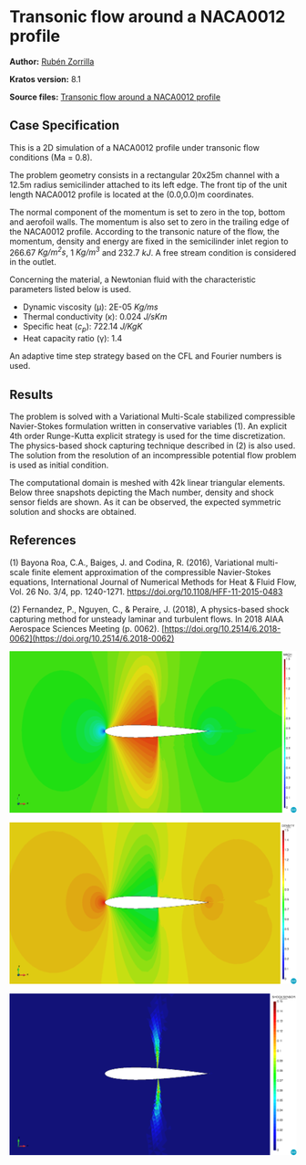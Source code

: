 # Transonic flow around a NACA0012 profile

**Author:** [Rubén Zorrilla](https://github.com/rubenzorrilla)

**Kratos version:** 8.1

**Source files:** [Transonic flow around a NACA0012 profile](https://github.com/KratosMultiphysics/Examples/tree/master/fluid_dynamics/validation/compressible_naca_0012_Ma_0.8/source)

## Case Specification
This is a 2D simulation of a NACA0012 profile under transonic flow conditions (Ma = 0.8).

The problem geometry consists in a rectangular 20x25m channel with a 12.5m radius semicilinder attached to its left edge. The front tip of the unit length NACA0012 profile is located at the (0.0,0.0)m coordinates.

The normal component of the momentum is set to zero in the top, bottom and aerofoil walls. The momentum is also set to zero in the trailing edge of the NACA0012 profile. According to the transonic nature of the flow, the momentum, density and energy are fixed in the semicilinder inlet region to 266.67 _Kg/m<sup>2</sup>s_, 1 _Kg/m<sup>3</sup>_ and 232.7 _kJ_. A free stream condition is considered in the outlet.

Concerning the material, a Newtonian fluid with the characteristic parameters listed below is used.
* Dynamic viscosity (&mu;): 2E-05 _Kg/ms_
* Thermal conductivity (&kappa;): 0.024 _J/sKm_
* Specific heat (_c<sub>p</sub>_): 722.14 _J/KgK_
* Heat capacity ratio (&gamma;): 1.4

An adaptive time step strategy based on the CFL and Fourier numbers is used.

## Results
The problem is solved with a Variational Multi-Scale stabilized compressible Navier-Stokes formulation written in conservative variables (1). An explicit 4th order Runge-Kutta explicit strategy is used for the time discretization. The physics-based shock capturing technique described in (2) is also used. The solution from the resolution of an incompressible potential flow problem is used as initial condition.

The computational domain is meshed with 42k linear triangular elements. Below three snapshots depicting the Mach number, density and shock sensor fields are shown. As it can be observed, the expected symmetric solution and shocks are obtained.

## References
(1) Bayona Roa, C.A., Baiges, J. and Codina, R. (2016), Variational multi-scale finite element approximation of the compressible Navier-Stokes equations, International Journal of Numerical Methods for Heat & Fluid Flow, Vol. 26 No. 3/4, pp. 1240-1271. [https://doi.org/10.1108/HFF-11-2015-0483 ](https://doi.org/10.1108/HFF-11-2015-0483 )

(2) Fernandez, P., Nguyen, C., & Peraire, J. (2018), A physics-based shock capturing method for unsteady laminar and turbulent flows. In 2018 AIAA Aerospace Sciences Meeting (p. 0062). [https://doi.org/10.2514/6.2018-0062](https://doi.org/10.2514/6.2018-0062)

<p align="center">
  <img src="data/transonic_naca_0012_mach.png" alt="Transonic flow around a NACA0012 profile Mach number field." style="width: 600px;"/>
</p>

<p align="center">
  <img src="data/transonic_naca_0012_density.png" alt="Transonic flow around a NACA0012 profile density field [Kg/m<sup>3</sup>]." style="width: 600px;"/>
</p>


<p align="center">
  <img src="data/transonic_naca_0012_shock_sensor.png" alt="Transonic flow around a NACA0012 profile shock sensor field." style="width: 600px;"/>
</p>
